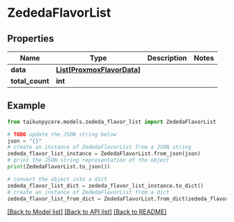 # ZededaFlavorList


## Properties

Name | Type | Description | Notes
------------ | ------------- | ------------- | -------------
**data** | [**List[ProxmoxFlavorData]**](ProxmoxFlavorData.md) |  | 
**total_count** | **int** |  | 

## Example

```python
from taikunpycore.models.zededa_flavor_list import ZededaFlavorList

# TODO update the JSON string below
json = "{}"
# create an instance of ZededaFlavorList from a JSON string
zededa_flavor_list_instance = ZededaFlavorList.from_json(json)
# print the JSON string representation of the object
print(ZededaFlavorList.to_json())

# convert the object into a dict
zededa_flavor_list_dict = zededa_flavor_list_instance.to_dict()
# create an instance of ZededaFlavorList from a dict
zededa_flavor_list_from_dict = ZededaFlavorList.from_dict(zededa_flavor_list_dict)
```
[[Back to Model list]](../README.md#documentation-for-models) [[Back to API list]](../README.md#documentation-for-api-endpoints) [[Back to README]](../README.md)


